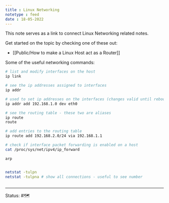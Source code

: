 ```yaml
---
title : Linux Networking
notetype : feed
date : 18-05-2022
---
```


This note serves as a link to connect Linux Networking related notes.

Get started on the topic by checking one of these out:
- [[Public/How to make a Linux Host act as a Router]]

Some of the useful networking commands:
```bash
# list and modify interfaces on the host
ip link 

# see the ip addresses assigned to interfaces
ip addr

# used to set ip addresses on the interfaces (changes valid until reboot)
ip addr add 192.168.1.0 dev eth0

# see the routing table - these two are aliases
ip route
route

# add entries to the routing table
ip route add 192.168.2.0/24 via 192.168.1.1

# check if interface packet forwarding is enabled on a host
cat /proc/sys/net/ipv4/ip_forward

arp


netstat -tulpn
netstat -tulpna # show all connections - useful to see number



```



-----

Status: #🗺️ 


